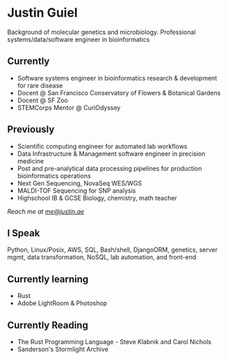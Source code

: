 # Justin Guiel
Background of molecular genetics and microbiology.
Professional systems/data/software engineer in bioinformatics

## Currently
- Software systems engineer in bioinformatics research & development for rare disease
- Docent @ San Francisco Conservatory of Flowers & Botanical Gardens
- Docent @ SF Zoo
- STEMCorps Mentor @ CuriOdyssey 
  
## Previously
- Scientific computing engineer for automated lab workflows
- Data Infrastructure & Management software engineer in precision medicine
- Post and pre-analytical data processing pipelines for production bioinformatics operations
- Next Gen Sequencing, NovaSeq WES/WGS
- MALDI-TOF Sequencing for SNP analysis
- Highschool IB & GCSE Biology, chemistry, math teacher

*Reach me at me@justin.ae*

## I Speak
Python, Linux/Posix, AWS, SQL, Bash/shell, DjangoORM, genetics, server mgmt, data transformation, NoSQL, lab automation, and front-end

## Currently learning
- Rust
- Adobe LightRoom & Photoshop

## Currently Reading
- The Rust Programming Language - Steve Klabnik and Carol Nichols
- Sanderson's Stormlight Archive
